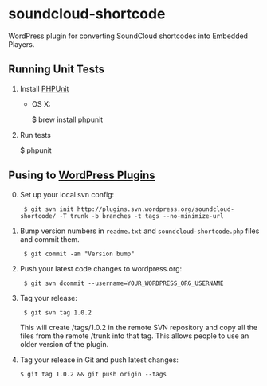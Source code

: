 # soundcloud-shortcode

WordPress plugin for converting SoundCloud shortcodes into Embedded Players.


## Running Unit Tests

1. Install [PHPUnit](https://github.com/sebastianbergmann/phpunit)

    - OS X:

        $ brew install phpunit

2. Run tests

      $ phpunit


## Pusing to [WordPress Plugins](https://wordpress.org/plugins/)

0. Set up your local svn config:

        $ git svn init http://plugins.svn.wordpress.org/soundcloud-shortcode/ -T trunk -b branches -t tags --no-minimize-url

1. Bump version numbers in `readme.txt` and `soundcloud-shortcode.php` files and commit them.

        $ git commit -am "Version bump"

2. Push your latest code changes to wordpress.org:

        $ git svn dcommit --username=YOUR_WORDPRESS_ORG_USERNAME

3. Tag your release:

        $ git svn tag 1.0.2

    This will create /tags/1.0.2 in the remote SVN repository and copy all the files from the remote /trunk into that tag. This allows people to use an older version of the plugin.

4. Tag your release in Git and push latest changes:

       $ git tag 1.0.2 && git push origin --tags
